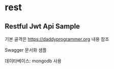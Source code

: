 # rest
## Restful Jwt Api Sample

기본 골격은 https://daddyprogrammer.org 내용 참조

Swagger 문서화 샘플

데이타베이스: mongodb 사용